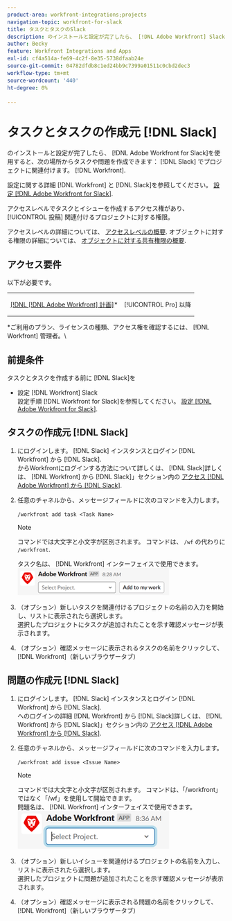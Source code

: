 ```yaml
---
product-area: workfront-integrations;projects
navigation-topic: workfront-for-slack
title: タスクとタスクのSlack
description: のインストールと設定が完了したら、 [!DNL Adobe Workfront] Slackに関しては、Slackからタスクとイシューを作成し、Workfrontのプロジェクトに関連付けることができます。
author: Becky
feature: Workfront Integrations and Apps
exl-id: cf4a514a-fe69-4c2f-8e35-5738dfaab24e
source-git-commit: 04782dfdb8c1ed24bb9c7399a01511c0cbd2dec3
workflow-type: tm+mt
source-wordcount: '440'
ht-degree: 0%

---
```


# タスクとタスクの作成元 [!DNL Slack]

のインストールと設定が完了したら、 [!DNL Adobe Workfront for Slack]を使用すると、次の場所からタスクや問題を作成できます： [!DNL Slack] でプロジェクトに関連付けます。 [!DNL Workfront].

設定に関する詳細 [!DNL Workfront] と [!DNL Slack]を参照してください。 [設定 [!DNL Adobe Workfront for Slack]](../../workfront-integrations-and-apps/using-workfront-with-slack/configure-workfront-for-slack.md).

アクセスレベルでタスクとイシューを作成するアクセス権があり、 [!UICONTROL 投稿] 関連付けるプロジェクトに対する権限。

アクセスレベルの詳細については、 [アクセスレベルの概要](../../administration-and-setup/add-users/access-levels-and-object-permissions/access-levels-overview.md). オブジェクトに対する権限の詳細については、 [オブジェクトに対する共有権限の概要](../../workfront-basics/grant-and-request-access-to-objects/sharing-permissions-on-objects-overview.md).

## アクセス要件

以下が必要です。

<table style="table-layout:auto"> 
 <col> 
 </col> 
 <col> 
 </col> 
 <tbody> 
  <tr> 
   <td role="rowheader"><a href="https://www.workfront.com/plans" target="_blank">[!DNL [!DNL Adobe Workfront] 計画]</a>*</td> 
   <td> <p>[!UICONTROL Pro] 以降</p> </td> 
  </tr> 
 </tbody> 
</table>

&#42;ご利用のプラン、ライセンスの種類、アクセス権を確認するには、 [!DNL Workfront] 管理者。\

## 前提条件

タスクとタスクを作成する前に [!DNL Slack]を

* 設定 [!DNL Workfront] Slack\
   設定手順 [!DNL Workfront for Slack]を参照してください。 [設定 [!DNL Adobe Workfront for Slack]](../../workfront-integrations-and-apps/using-workfront-with-slack/configure-workfront-for-slack.md).

## タスクの作成元 [!DNL Slack]

1. にログインします。 [!DNL Slack] インスタンスとログイン [!DNL Workfront] から [!DNL Slack].\
   からWorkfrontにログインする方法について詳しくは、 [!DNL Slack]詳しくは、 [!DNL Workfront] から [!DNL Slack]」セクション内の [アクセス [!DNL Adobe Workfront] から [!DNL Slack]](../../workfront-integrations-and-apps/using-workfront-with-slack/access-workfront-from-slack.md).

1. 任意のチャネルから、メッセージフィールドに次のコマンドを入力します。

   `/workfront add task <Task Name>`

   >[!NOTE]
   >
   >コマンドでは大文字と小文字が区別されます。 コマンドは、 `/wf` の代わりに `/workfront`.
   >  
   >タスク名は、 [!DNL Workfront] インターフェイスで使用できます。\
   >![add_task_to_project.png](assets/add-task-to-project-350x63.png)

1. （オプション）新しいタスクを関連付けるプロジェクトの名前の入力を開始し、リストに表示されたら選択します。\
   選択したプロジェクトにタスクが追加されたことを示す確認メッセージが表示されます。
1. （オプション）確認メッセージに表示されるタスクの名前をクリックして、 [!DNL Workfront]（新しいブラウザータブ）

## 問題の作成元 [!DNL Slack]

1. にログインします。 [!DNL Slack] インスタンスとログイン [!DNL Workfront] から [!DNL Slack].\
   へのログインの詳細 [!DNL Workfront] から [!DNL Slack]詳しくは、 [!DNL Workfront] から [!DNL Slack]」セクション内の [アクセス [!DNL Adobe Workfront] から [!DNL Slack]](../../workfront-integrations-and-apps/using-workfront-with-slack/access-workfront-from-slack.md).

1. 任意のチャネルから、メッセージフィールドに次のコマンドを入力します。

   `/workfront add issue <Issue Name>`

   >[!NOTE]
   >
   >コマンドでは大文字と小文字が区別されます。 コマンドは、「/workfront」ではなく「/wf」を使用して開始できます。 \
   >問題名は、 [!DNL Workfront] インターフェイスで使用できます。\
   >![slack_add_issue_to_project.png](assets/slack-add-issue-to-project-350x88.png)

1. （オプション）新しいイシューを関連付けるプロジェクトの名前を入力し、リストに表示されたら選択します。\
   選択したプロジェクトに問題が追加されたことを示す確認メッセージが表示されます。
1. （オプション）確認メッセージに表示される問題の名前をクリックして、 [!DNL Workfront]（新しいブラウザータブ）
